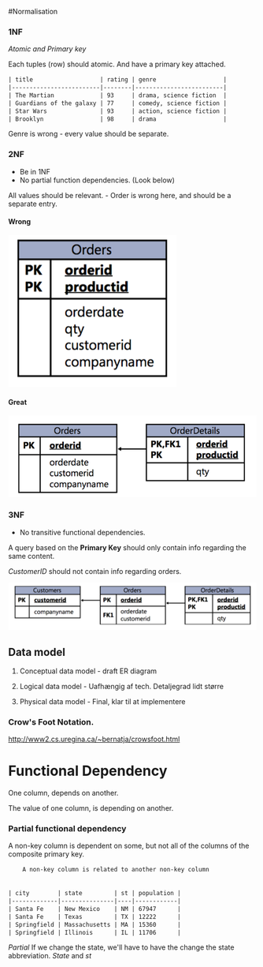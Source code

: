 #Normalisation


### 1NF

*Atomic and Primary key*

Each tuples (row) should atomic.
And have a primary key attached.

	| title                   | rating | genre                   |
	|-------------------------|--------|-------------------------|
	| The Martian             | 93     | drama, science fiction  |
	| Guardians of the galaxy | 77     | comedy, science fiction |
	| Star Wars               | 93     | action, science fiction |
	| Brooklyn                | 98     | drama                   |

Genre is wrong - every value should be separate.

### 2NF

* Be in 1NF
* No partial function dependencies. (Look below)

All values should be relevant. - Order is wrong here, and should be a separate entry.

#### Wrong
![Forkert](../assets/db/wrong1.png)

#### Great
![Forkert](../assets/db/right1.png)


### 3NF

* No transitive functional dependencies.

A query based on the **Primary Key** should only contain info regarding the same content.

*CustomerID* should not contain info regarding orders.

![3NF](../assets/db/3nf.png)

## Data model

1. Conceptual data model - draft ER diagram

2. Logical data model - Uafhængig af tech. Detaljegrad lidt større

3. Physical data model - Final, klar til at implementere



### Crow's Foot Notation.

<http://www2.cs.uregina.ca/~bernatja/crowsfoot.html>


# Functional Dependency

One column, depends on another.

The value of one column, is depending on another.

### Partial functional dependency

A non-key column is dependent on some, but not all of the columns of the composite primary key.

		A non-key column is related to another non-key column


	| city        | state         | st | population |
	|-------------|---------------|----|------------|
	| Santa Fe    | New Mexico    | NM | 67947      |
	| Santa Fe    | Texas         | TX | 12222      |
	| Springfield | Massachusetts | MA | 15360      |
	| Springfield | Illinois      | IL | 11706      |

*Partial*
If we change the state, we'll have to have the change the state abbreviation. *State* and *st*

